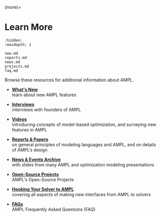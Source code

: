 (more)=

# Learn More

```{toctree}
:hidden:
:maxdepth: 1

new.md
reports.md
news.md
projects.md
faq.md
```

Browse these resources for additional information about AMPL.

-   [**What's New**](new.md)  
    learn about new AMPL features

-   [**Interviews**](interviews.md)  
    interviews with founders of AMPL

-   [**Videos**](videos.md)  
    introducing concepts of model-based optimization, and surveying new features in AMPL
    
-   [**Reports & Papers**](reports.md)  
    on general principles of modeling languages and AMPL, and on details of AMPL’s design
    
-   [**News & Events Archive**](news.md)  
    with slides from many AMPL and optimization modeling presentations
    
-   [**Open-Source Projects**](projects.md)  
    AMPL's Open-Source Projects

-   [**Hooking Your Solver to AMPL**](https://mp.ampl.com/howto.html)  
    covering all aspects of making new interfaces from AMPL to solvers

-   [**FAQs**](faq.md)  
    AMPL Frequently Asked Questions (FAQ)
